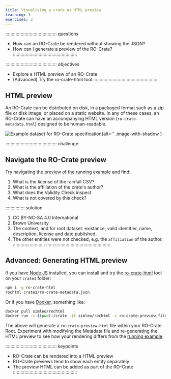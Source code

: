 ```yaml
---
title: Visualizing a crate as HTML preview
teaching: 3
exercises: 3
---
```


:::::::::::::::::::::::::::::::::::::::: questions
- How can an RO-Crate be rendered without showing the JSON?
- How can I generate a preview of the RO-Crate?
::::::::::::::::::::::::::::::::::::::::::::::::::

:::::::::::::::::::::::::::::::::::::::: objectives
- Explore a HTML preview of an RO-Crate
- (Advanced) Try the ro-crate-html tool
::::::::::::::::::::::::::::::::::::::::::::::::::

## HTML preview

An RO-Crate can be distributed on disk,
in a packaged format such as a zip file or disk image,
or placed on a static website.
In any of these cases,
an RO-Crate can have an accompanying HTML version (`ro-crate-metadata.html`) designed to be human-readable. 

![Example dataset for RO-Crate specification](../fig/ro-crate-preview-example.png){alt='' .image-with-shadow }

:::::::::::::::::::::::::::::::::::::::: challenge
## Navigate the RO-Crate preview

Try navigating the [preview of the running example](../files/rainfall-1.2.1/ro-crate-preview.html) and find:

1. What is the license of the rainfall CSV?
2. What is the affiliation of the crate's author?
3. What does the Validity Check inspect
4. What is not covered by this check?

:::::::::::::::  solution
1. CC BY-NC-SA 4.0 International
2. Brown University
3. The context, and for root dataset: existance, valid identifier, name, description, license and date published.  
4. The other entities were not checked, e.g. the `affiliation` of the author.
:::::::::::::::::::::::::
::::::::::::::::::::::::::::::::::::::::::::::::::


## Advanced: Generating HTML preview

If you have [Node JS](https://nodejs.org/) installed,
you can install and try the [ro-crate-html](https://www.npmjs.com/package/ro-crate-html) tool on your `crate1` folder:

```bash
npm i -g ro-crate-html
rochtml crate1/ro-crate-metadata.json
```

Or if you have [Docker](https://www.docker.com/), something like:

```bash
docker pull simleo/rochtml
docker run -v $(pwd):/crate -it simleo/rochtml -c ro-crate-preview_files /crate/ro-crate-metadata.json
```

The above will generate a `ro-crate-preview.html` file within your RO-Crate Root.
Experiment with modifying the Metadata file
and re-generating the HTML preview to see how your rendering differs from the [running example](../files/rainfall-1.2.1/ro-crate-preview.html).


:::::::::::::::::::::::::::::::::::::::: keypoints
- RO-Crate can be rendered into a HTML preview
- RO-Crate previews tend to show each entity separately
- The preview HTML can be added as part of the RO-Crate
::::::::::::::::::::::::::::::::::::::::::::::::::



